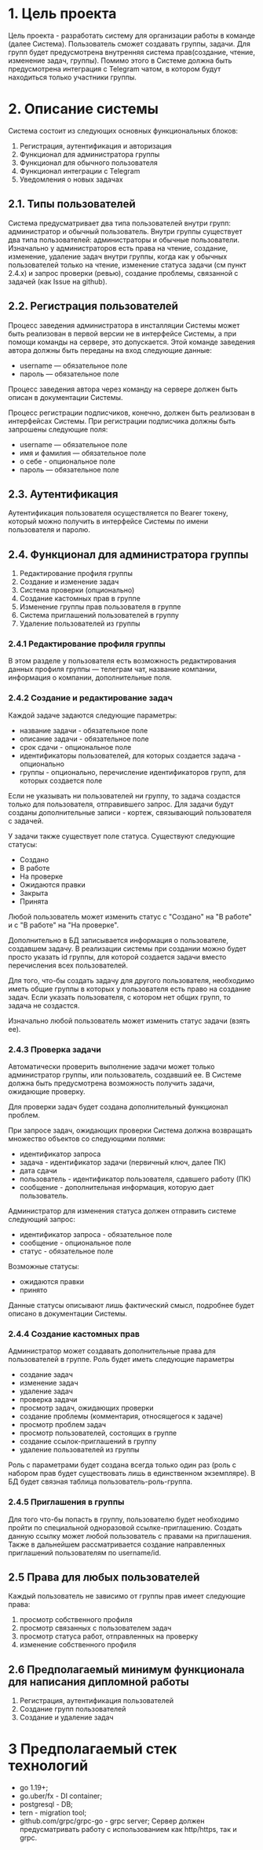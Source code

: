 # 1. Цель проекта

Цель проекта - разработать систему для организации работы в команде (далее Система). Пользователь сможет создавать
группы, задачи. Для групп будет предусмотрена внутренняя система прав(создание, чтение, изменение задач, группы).
Помимо этого в Системе должна быть предусмотрена интеграция с Telegram чатом, в котором будут находиться только участники группы.


# 2. Описание системы

Система состоит из следующих основных функциональных блоков:
1. Регистрация, аутентификация и авторизация
2. Функционал для администратора группы
3. Функционал для обычного пользователя
4. Функционал интеграции с Telegram
5. Уведомления о новых задачах


## 2.1. Типы пользователей

Система предусматривает два типа пользователей внутри групп: администратор и обычный пользователь.
Внутри группы существует два типа пользователей: администраторы и обычные пользователи. Изначально у администраторов
есть права на чтение, создание, изменение, удаление задач внутри группы, когда как у обычных пользователей
только на чтение, изменение статуса задачи (см пункт 2.4.х) и запрос проверки (ревью), создание проблемы, связанной с задачей
(как Issue на github).


## 2.2. Регистрация пользователей

Процесс заведения администратора в инсталляции Системы может быть реализован
в первой версии не в интерфейсе Системы, а при помощи команды на сервере,
это допускается. Этой команде заведения автора должны быть переданы на вход
следующие данные:

* username — обязательное поле
* пароль — обязательное поле

Процесс заведения автора через команду на сервере должен быть описан в
документации Системы.

Процесс регистрации подписчиков, конечно, должен быть реализован в
интерфейсах Системы. При регистрации подписчика должны быть запрошены
следующие поля:

* username — обязательное поле
* имя и фамилия — обязательное поле
* о себе - опциональное поле
* пароль — обязательное поле


## 2.3. Аутентификация

Аутентификация пользователя осуществляется по Bearer токену, который можно получить в интерфейсе Системы по имени пользователя и
паролю.


## 2.4. Функционал для администратора группы

1. Редактирование профиля группы
2. Создание и изменение задач
3. Система проверки (опционально)
4. Создание кастомных прав в группе
5. Изменение группы прав пользователя в группе
6. Система приглашений пользователей в группу
7. Удаление пользователей из группы


### 2.4.1 Редактирование профиля группы

В этом разделе у пользователя есть возможность редактирования данных профиля группы — телеграм чат, название компании,
информация о компании, дополнительные поля.


### 2.4.2 Создание и редактирование задач

Каждой задаче задаются следующие параметры:
* название задачи - обязательное поле
* описание задачи - обязательное поле
* срок сдачи - опциональное поле
* идентификаторы пользователей, для которых создается задача - опционально
* группы - опционально, перечисление идентификаторов групп, для которых создается поле

Если не указывать ни пользователей ни группу, то задача создастся только для пользователя, отправившего запрос.
Для задачи будут созданы дополнительные записи - кортеж, связывающий пользователя с задачей.

У задачи также существует поле статуса. Существуют следующие статусы:
* Создано
* В работе
* На проверке
* Ожидаются правки
* Закрыта
* Принята

Любой пользователь может изменить статус с "Создано" на "В работе" и с "В работе" на "На проверке".

Дополнительно в БД записывается информация о пользователе, создавшем задачу. В реализации системы при создании можно
будет просто указать id группы, для которой создается задачи вместо перечисления всех пользователей.

Для того, что-бы создать задачу для другого пользователя, необходимо иметь общие группы в которых у пользователя
есть право на создание задач. Если указать пользователя, с котором нет общих групп, то задача не создастся.

Изначально любой пользователь может изменить статус задачи (взять ее).


### 2.4.3 Проверка задачи

Автоматически проверить выполнение задачи может только администратор группы, или пользователь, создавший ее.
В Системе должна быть предусмотрена возможность получить задачи, ожидающие проверку.

Для проверки задач будет создана дополнительный функционал проблем.

При запросе задач, ожидающих проверки Система должна возвращать множество объектов со следующими полями:
* идентификатор запроса
* задача - идентификатор задачи (первичный ключ, далее ПК)
* дата сдачи
* пользователь - идентификатор пользователя, сдавшего работу (ПК)
* сообщение - дополнительная информация, которую дает пользователь.

Администратор для изменения статуса должен отправить системе следующий запрос:
* идентификатор запроса - обязательное поле
* сообщение - опциональное поле
* статус - обязательное поле

Возможные статусы:
* ожидаются правки
* принято

Данные статусы описывают лишь фактический смысл, подробнее будет описано в документации Системы.


### 2.4.4 Создание кастомных прав

Администратор может создавать дополнительные права для пользователей в группе.
Роль будет иметь следующие параметры
* создание задач
* изменение задач 
* удаление задач
* проверка задачи
* просмотр задач, ожидающих проверки
* создание проблемы (комментария, относящегося к задаче)
* просмотр проблем задач
* просмотр пользователей, состоящих в группе
* создание ссылок-приглашений в группу
* удаление пользователей из группы

Роль с параметрами будет создана всегда только один раз (роль с набором прав будет существовать лишь в единственном экземпляре).
В БД будет связная таблица пользователь-роль-группа.


### 2.4.5 Приглашения в группы

Для того что-бы попасть в группу, пользователю будет необходимо пройти по специальной одноразовой ссылке-приглашению.
Создать данную ссылку может любой пользователь с правами на приглашения.
Также в дальнейшем рассматривается создание направленных приглашений пользователям по username/id.


## 2.5 Права для любых пользователей

Каждый пользователь не зависимо от группы прав имеет следующие права:
1. просмотр собственного профиля
2. просмотр связанных с пользователем задач
3. просмотр статуса работ, отправленных на проверку
4. изменение собственного профиля


## 2.6 Предполагаемый минимум функционала для написания дипломной работы

1. Регистрация, аутентификация пользователей
2. Создание групп пользователей
3. Создание и удаление задач

# 3 Предполагаемый стек технологий

- go 1.19+;
- go.uber/fx - DI container;
- postgresql - DB;
- tern - migration tool;
- github.com/grpc/grpc-go - grpc server;
Сервер должен предусматривать работу с использованием как http/https, так и grpc.